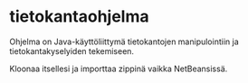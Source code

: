 # tietokantaohjelma

Ohjelma on Java-käyttöliittymä tietokantojen manipulointiin ja tietokantakyselyiden tekemiseen.

Kloonaa itsellesi ja importtaa zippinä vaikka NetBeansissä.

